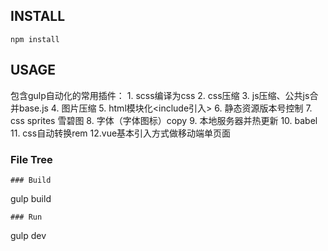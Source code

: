 
## INSTALL

```
npm install
```
## USAGE

包含gulp自动化的常用插件：
    1. scss编译为css
    2. css压缩
    3. js压缩、公共js合并base.js
    4. 图片压缩
    5. html模块化<include引入>
    6. 静态资源版本号控制
    7. css sprites 雪碧图
    8. 字体（字体图标）copy
    9. 本地服务器并热更新
    10. babel
    11. css自动转换rem
    12.vue基本引入方式做移动端单页面


### File Tree

```
### Build
```
gulp build
```
### Run
```
gulp dev
```
